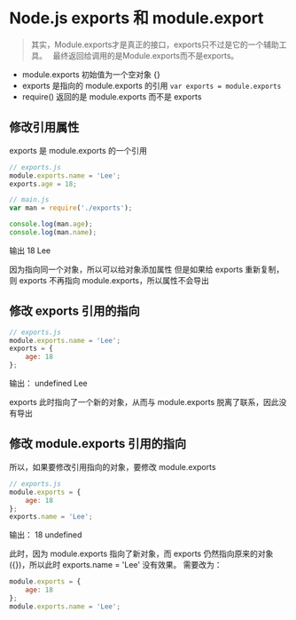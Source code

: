 # Node.js exports 和 module.export
> 其实，Module.exports才是真正的接口，exports只不过是它的一个辅助工具。　
> 最终返回给调用的是Module.exports而不是exports。

- module.exports 初始值为一个空对象 {}
- exports 是指向的 module.exports 的引用 `var exports = module.exports`
- require() 返回的是 module.exports 而不是 exports

## 修改引用属性
exports 是 module.exports 的一个引用
```js
// exports.js
module.exports.name = 'Lee';
exports.age = 18;
```

```js
// main.js
var man = require('./exports');

console.log(man.age);
console.log(man.name);

```
输出
18
Lee

因为指向同一个对象，所以可以给对象添加属性
但是如果给 exports 重新复制，则 exports 不再指向 module.exports，所以属性不会导出

## 修改 exports 引用的指向
```js
// exports.js
module.exports.name = 'Lee';
exports = {
    age: 18
};
```

输出：
undefined
Lee

exports 此时指向了一个新的对象，从而与 module.exports 脱离了联系，因此没有导出

## 修改 module.exports 引用的指向
所以，如果要修改引用指向的对象，要修改 module.exports
```js
// exports.js
module.exports = {
    age: 18
};
exports.name = 'Lee';
```
输出：
18
undefined

此时，因为 module.exports 指向了新对象，而 exports 仍然指向原来的对象 ({})，所以此时 exports.name = 'Lee' 没有效果。
需要改为：

```js
module.exports = {
    age: 18
};
module.exports.name = 'Lee';
```